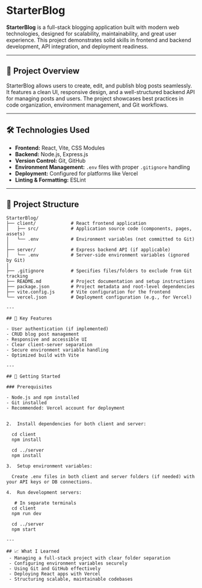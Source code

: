 # StarterBlog

**StarterBlog** is a full-stack blogging application built with modern web technologies, designed for scalability, maintainability, and great user experience. This project demonstrates solid skills in frontend and backend development, API integration, and deployment readiness.

---

## 🚀 Project Overview

StarterBlog allows users to create, edit, and publish blog posts seamlessly. It features a clean UI, responsive design, and a well-structured backend API for managing posts and users. The project showcases best practices in code organization, environment management, and Git workflows.

---

## 🛠️ Technologies Used

- **Frontend:** React, Vite, CSS Modules  
- **Backend:** Node.js, Express.js  
- **Version Control:** Git, GitHub  
- **Environment Management:** `.env` files with proper `.gitignore` handling  
- **Deployment:** Configured for platforms like Vercel  
- **Linting & Formatting:** ESLint

---

## 📁 Project Structure

```text
StarterBlog/
├── client/             # React frontend application
│   ├── src/            # Application source code (components, pages, assets)
│   └── .env            # Environment variables (not committed to Git)
│
├── server/             # Express backend API (if applicable)
│   └── .env            # Server-side environment variables (ignored by Git)
│
├── .gitignore          # Specifies files/folders to exclude from Git tracking
├── README.md           # Project documentation and setup instructions
├── package.json        # Project metadata and root-level dependencies
├── vite.config.js      # Vite configuration for the frontend
└── vercel.json         # Deployment configuration (e.g., for Vercel)

---

## 🔧 Key Features

- User authentication (if implemented)  
- CRUD blog post management  
- Responsive and accessible UI  
- Clear client-server separation  
- Secure environment variable handling  
- Optimized build with Vite  

---

## 📌 Getting Started

### Prerequisites

- Node.js and npm installed  
- Git installed  
- Recommended: Vercel account for deployment  


2.	Install dependencies for both client and server:

  cd client
  npm install
  
  cd ../server
  npm install

3.	Setup environment variables:
   
  Create .env files in both client and server folders (if needed) with your API keys or DB connections.

4.	Run development servers:

   # In separate terminals
  cd client
  npm run dev
  
  cd ../server
  npm start
  
---

## 📈 What I Learned
 - Managing a full-stack project with clear folder separation
 - Configuring environment variables securely
 - Using Git and GitHub effectively
 - Deploying React apps with Vercel
 - Structuring scalable, maintainable codebases
